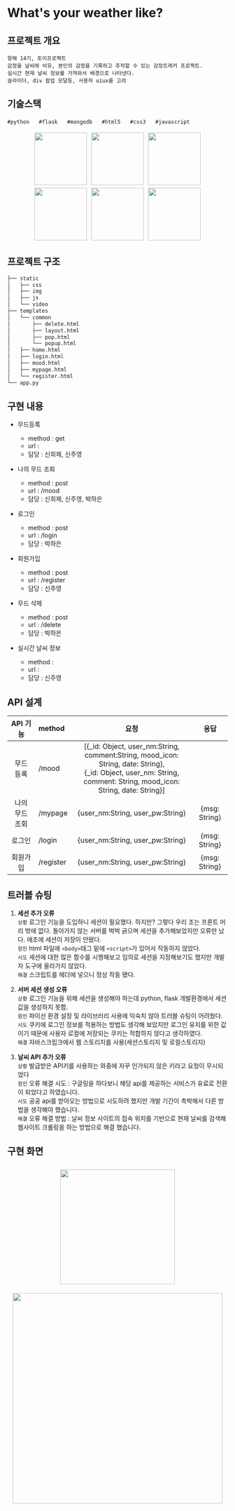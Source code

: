 # What's your weather like?
## 프로젝트 개요
```
항해 14기, 토이프로젝트
감정을 날씨에 비유, 본인의 감정을 기록하고 추적할 수 있는 감정트래커 프로젝트.
실시간 현재 날씨 정보를 가져와서 배경으로 나타낸다.
슬라이더, div 팝업 모달등, 사용자 uiux를 고려
```
## 기술스택
```
#pythonㅤㅤ#flaskㅤㅤ#mongodbㅤㅤ#html5ㅤㅤ#css3ㅤㅤ#javascript
```
<p align="center">
<img src="https://simpleicons.org/icons/python.svg" style="width:120px; height: 120px; margin:3px;"></img>
<img src="https://simpleicons.org/icons/flask.svg" style="width:120px; height: 120px; margin:3px;"></img>
<img src="https://simpleicons.org/icons/mongodb.svg" style="width:120px; height: 120px; margin:3px;"></img>
<img src="https://simpleicons.org/icons/html5.svg" style="width:120px; height: 120px; margin:3px;"></img>
<img src="https://simpleicons.org/icons/css3.svg" style="width:120px; height: 120px; margin:3px;"></img>
<img src="https://simpleicons.org/icons/javascript.svg" style="width:120px; height: 120px; margin:3px;"></img>
</p>

## 프로젝트 구조
```bash
├── static
│   ├── css
│   ├── img
│   ├── js
│   └── video
├── templates
│   └── common
│       ├── delete.html
│       ├── layout.html
│       ├── pop.html
│       └── popup.html
│   ├── home.html
│   ├── login.html
│   ├── mood.html
│   ├── mypage.html
│   └── register.html
└── app.py

```
## 구현 내용
- 무드등록
  - method : get
  - url : 
  - 담당 : 신희제, 신주영

- 나의 무드 조회
  - method : post
  - url : /mood
  - 담당 : 신희제, 신주영, 박하은
 
- 로그인
  - method : post
  - url : /login
  - 담당 : 박하은
 
- 회원가입
  - method : post
  - url : /register
  - 담당 : 신주영
  
- 무드 삭제
  - method : post
  - url : /delete
  - 담당 : 박하은

- 실시간 날씨 정보
  - method : 
  - url : 
  - 담당 : 신주영

## API 설계
| API 기능 | method | 요청 | 응답 |
|:---:|:---|:---:|:---:|
| 무드 등록 | /mood | [{_id: Object, user_nm:String, comment:String, mood_icon: String, date: String}, </br>{_id: Object, user_nm: String, comment: String, mood_icon: String, date: String}] |  |
| 나의 무드 조회 | /mypage | {user_nm:String, user_pw:String} | {msg: String} |
| 로그인 | /login | {user_nm:String, user_pw:String} | {msg: String} |
| 회원가입 | /register | {user_nm:String, user_pw:String} | {msg: String} |

## 트러블 슈팅


1. <b>세션 추가 오류</b></br>`상황` 로그인 기능을 도입하니 세션이 필요했다. 하지만? 그렇다 우리 조는 프론트 머리 밖에 없다. 돌아가지 않는 서버를 벅벅 긁으며 세션을 추가해보았지만 오류만 났다. 
애초에 세션이 저장이 안됐다.</br>
`원인`  html 파일에 `<body>`태그 밑에 `<script>`가 있어서 작동하지 않았다.</br>
`시도`  세션에 대한 많은 함수를 시행해보고 임의로 세션을 지정해보기도 했지만 개발자 도구에 올라가지 않았다.</br>
`해결`  스크립트를 헤더에 넣으니 정상 작동 됐다.

2. <b>서버 세션 생성 오류</b></br>`상황` 로그인 기능을 위해 세션을 생성해야 하는데 python, flask 개발환경에서 세션값을 생성하지 못함. </br>
`원인` 파이선 환경 설정 및 라이브러리 사용에 익숙치 않아 트러블 슈팅이 어려웠다.</br>
`시도` 쿠키에 로그인 정보를 적용하는 방법도 생각해 보았지만 로그인 유지를 위한 값이기 때문에 사용자 로컬에 저장되는 쿠키는 적합하지 않다고 생각하였다.</br>
`해결` 자바스크립크에서 웹 스토리지를 사용(세션스토리지 및 로컬스토리지)

3. <b>날씨 API 추가 오류</b></br>`상황` 발급받은 API키를 사용하는 와중에 자꾸 인가되지 않은 키라고 요청이 무시되었다</br>
`원인` 오류 해결 시도 : 구글링을 하다보니 해당 api를 제공하는 서비스가 유료로 전환이 되었다고 하였습니다. </br>
`시도` 공공 api를 받아오는 방법으로 시도하려 했지만 개발 기간이 촉박해서 다른 방법을 생각해야 했습니다.</br>
`해결` 오류 해결 방법 : 날씨 정보 사이트의 접속 위치를 기반으로 현재 날씨를  검색해 웹사이트 크롤링을 하는 방법으로 해결 했습니다.

## 구현 화면
<p align="center">
<img  style="height:262px; margin:10px;" src="https://user-images.githubusercontent.com/58963027/228920210-5efafdb8-d303-4d4c-a333-dade7dcacd0e.gif"></img>
<img style="width:480px; hight:277px; margin:10px;" src="https://user-images.githubusercontent.com/58963027/228920999-85209f79-ea54-42a4-b413-c144c984055d.gif"></img>
</p>


